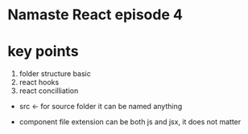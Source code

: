 # Namaste React episode 4

# key points

1. folder structure basic
2. react hooks
3. react concilliation

- src <- for source folder it can be named anything

- component file extension can be both js and jsx, it does not matter
